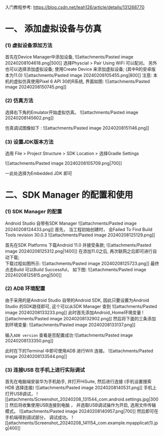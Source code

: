 入门教程参考: https://blog.csdn.net/leah126/article/details/131268770
# 一、 添加虚拟设备与仿真
### (1) 虚拟设备添加方法
首先在Device Manager中添加设备, 
![[attachments/Pasted image 20240208104618.png|500]]
选择Physcial > Pair Using WiFi 可以配对。
另外也可以选择添加虚拟设备; 使用Create Device 来添加虚拟设备; (其中R的安卓版本为11.0)
![[attachments/Pasted image 20240208105455.png|800]]
注意: 本机的虚拟仿真使用Pixel 6 API 30的R系统, 界面如图: 
![[attachments/Pasted image 20240208150745.png]]

### (2) 仿真方法
选择右下角的Emulator开始虚拟仿真。
![[attachments/Pasted image 20240208145602.png]]

仿真调试图像如下 : 
![[attachments/Pasted image 20240208151146.png]]

### (3) 设置JDK版本方法 
选用 File > Project Structure > SDK Location > 选择Gradle Settings  

![[attachments/Pasted image 20240208105709.png|700]]

一此处选择为Embedded JDK 即可

# 二、SDK Manager 的配置和使用
### (1) SDK Manager 的配置
Android Studio 自带有SDK Manager 
![[attachments/Pasted image 20240208124433.png]]
首先， 当工程初始创建时， 会Failed To Find Build Tools revision 30.0.3
![[attachments/Pasted image 20240208125129.png]]

首先在SDK Platforms 下载Android 11.0 并接受条款; 
![[attachments/Pasted image 20240208125312.png|1400]]
在添加11.0之后, 再次联网之后即可进行自动下载;  
下载过程如图所示: 
![[attachments/Pasted image 20240208125723.png]]
最终点击Build 可以Build Successful， 如下图: 
![[attachments/Pasted image 20240208125815.png|500]] 


### (2) ADB 环境配置 
由于采用的是Android Studio 自带的Android SDK, 因此只要设置为Android Studio 的SDK路径即可, 这个可以从SDK Manager 查到
![[attachments/Pasted image 20240208133233.png]]
此时首先添加Android_Home环境变量
![[attachments/Pasted image 20240208132902.png]]
然后将下面的三条添加到环境变量: 
![[attachments/Pasted image 20240208133137.png]]

输入`ADB version` 查看是否配置成功
![[attachments/Pasted image 20240208133350.png]]

此时在下的Terminal 中即可使用ADB 进行Wifi 连接。
![[attachments/Pasted image 20240208133544.png]]

### (3) 连接USB 在手机上进行实际调试
首先在电脑端安装华为手机助手, 并打开HiSuite, 然后进行连接 (手机设置搜索HDB 选择连接) 
![[attachments/Pasted image 20240208140531.png]]
手机上打开USB调试， 
![[attachments/Screenshot_20240208_131544_com.android.settings.jpg|300]]
然后将收集使用USB连接到电脑 ， 并选取USB调试操作为开启, 选用文件传输模式。
![[attachments/Pasted image 20240208140957.png|700]]
然后即可在手机端得到调试部分， 调试成功。 
![[attachments/Screenshot_20240208_141154_com.example.myapplicat(1).jpg|400]]